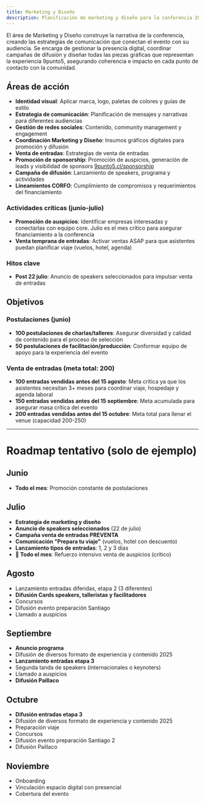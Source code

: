 ```yaml
---
title: Marketing y Diseño
description: Planificación de marketing y diseño para la conferencia 2025
---
```


El área de Marketing y Diseño construye la narrativa de la conferencia, creando las estrategias de comunicación que conectan el evento con su audiencia. Se encarga de gestionar la presencia digital, coordinar campañas de difusión y diseñar todas las piezas gráficas que representan la experiencia 9punto5, asegurando coherencia e impacto en cada punto de contacto con la comunidad.

## Áreas de acción

- **Identidad visual**: Aplicar marca, logo, paletas de colores y guías de estilo
- **Estrategia de comunicación**: Planificación de mensajes y narrativas para diferentes audiencias
- **Gestión de redes sociales**: Contenido, community management y engagement
- **Coordinación Marketing y Diseño**: Insumos gráficos digitales para promoción y difusión
- **Venta de entradas**: Estrategias de venta de entradas
- **Promoción de sponsorship**: Promoción de auspicios, generación de leads y visibilidad de sponsors [9punto5.cl/sponsorship](https://9punto5.cl/sponsorship)
- **Campaña de difusión**: Lanzamiento de speakers, programa y actividades
- **Lineamientos CORFO**: Cumplimiento de compromisos y requerimientos del financiamiento


### Actividades críticas (junio-julio)
- **Promoción de auspicios**: Identificar empresas interesadas y conectarlas con equipo core. Julio es el mes crítico para asegurar financiamiento a la conferencia 
- **Venta temprana de entradas**: Activar ventas ASAP para que asistentes puedan planificar viaje (vuelos, hotel, agenda)

### Hitos clave
- **Post 22 julio**: Anuncio de speakers seleccionados para impulsar venta de entradas

## Objetivos

### Postulaciones (junio)
- **100 postulaciones de charlas/talleres**: Asegurar diversidad y calidad de contenido para el proceso de selección
- **50 postulaciones de facilitación/producción**: Conformar equipo de apoyo para la experiencia del evento

### Venta de entradas (meta total: 200)
- **100 entradas vendidas antes del 15 agosto**: Meta crítica ya que los asistentes necesitan 3+ meses para coordinar viaje, hospedaje y agenda laboral
- **150 entradas vendidas antes del 15 septiembre**: Meta acumulada para asegurar masa crítica del evento
- **200 entradas vendidas antes del 15 octubre**: Meta total para llenar el venue (capacidad 200-250)

---

# Roadmap tentativo (solo de ejemplo)

## Junio

- **Todo el mes**: Promoción constante de postulaciones

## Julio

- **Estrategia de marketing y diseño**
- **Anuncio de speakers seleccionados** (22 de julio)
- **Campaña venta de entradas PREVENTA**
- **Comunicación "Prepara tu viaje"** (vuelos, hotel con descuento)
- **Lanzamiento tipos de entradas**: 1, 2 y 3 días
- **🚨 Todo el mes**: Refuerzo intensivo venta de auspicios (crítico)

## Agosto
- Lanzamiento entradas diferidas, etapa 2 (3 diferentes)
- **Difusión Cards speakers, talleristas y facilitadores**
- Concursos
- Difusión evento preparación Santiago
- Llamado a auspicios

## Septiembre
- **Anuncio programa**
- Difusión de diversos formato de experiencia y contenido 2025
- **Lanzamiento entradas etapa 3**
- Segunda tanda de speakers (internacionales o keynoters)
- Llamado a auspicios
- **Difusión Paillaco**

## Octubre
- **Difusión entradas etapa 3**
- Difusión de diversos formato de experiencia y contenido 2025
- Preparación viaje
- Concursos
- Difusión evento preparación Santiago 2
- Difusión Paillaco

## Noviembre
- Onboarding
- Vinculación espacio digital con presencial
- Cobertura del evento